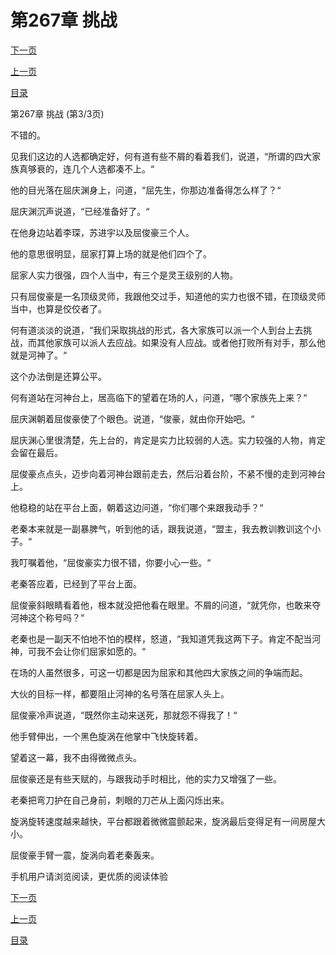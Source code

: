<h1>第267章   挑战</h1>
            <div><p><a href="./801_%E7%AC%AC268%E7%AB%A0_%E6%B0%B8%E4%B8%8D%E8%A8%80%E8%B4%A5.md">下一页</a></p><p><a href="./799_%E7%AC%AC267%E7%AB%A0_%E6%8C%91%E6%88%98.md">上一页</a></p><p><a href="../">目录</a></p></div>
            <div><p>第267章   挑战 (第3/3页)</p><p>不错的。</p><p>见我们这边的人选都确定好，何有道有些不屑的看着我们，说道，“所谓的四大家族真够衰的，连几个人选都凑不上。“</p><p>他的目光落在屈庆渊身上，问道，“屈先生，你那边准备得怎么样了？“</p><p>屈庆渊沉声说道，“已经准备好了。“</p><p>在他身边站着李琛，苏进宇以及屈俊豪三个人。</p><p>他的意思很明显，屈家打算上场的就是他们四个了。</p><p>屈家人实力很强，四个人当中，有三个是灵王级别的人物。</p><p>只有屈俊豪是一名顶级灵师，我跟他交过手，知道他的实力也很不错，在顶级灵师当中，也算是佼佼者了。</p><p>何有道淡淡的说道，“我们采取挑战的形式，各大家族可以派一个人到台上去挑战，而其他家族可以派人去应战。如果没有人应战。或者他打败所有对手，那么他就是河神了。“</p><p>这个办法倒是还算公平。</p><p>何有道站在河神台上，居高临下的望着在场的人，问道，“哪个家族先上来？“</p><p>屈庆渊朝着屈俊豪使了个眼色。说道，“俊豪，就由你开始吧。“</p><p>屈庆渊心里很清楚，先上台的，肯定是实力比较弱的人选。实力较强的人物，肯定会留在最后。</p><p>屈俊豪点点头，迈步向着河神台跟前走去，然后沿着台阶，不紧不慢的走到河神台上。</p><p>他稳稳的站在平台上面，朝着这边问道，“你们哪个来跟我动手？“</p><p>老秦本来就是一副暴脾气，听到他的话，跟我说道，“盟主，我去教训教训这个小子。“</p><p>我叮嘱着他，“屈俊豪实力很不错，你要小心一些。“</p><p>老秦答应着，已经到了平台上面。</p><p>屈俊豪斜眼睛看着他，根本就没把他看在眼里。不屑的问道，“就凭你，也敢来夺河神这个称号吗？“</p><p>老秦也是一副天不怕地不怕的模样，怒道，“我知道凭我这两下子。肯定不配当河神，可我不会让你们屈家如愿的。“</p><p>在场的人虽然很多，可这一切都是因为屈家和其他四大家族之间的争端而起。</p><p>大伙的目标一样，都要阻止河神的名号落在屈家人头上。</p><p>屈俊豪冷声说道，“既然你主动来送死，那就怨不得我了！“</p><p>他手臂伸出，一个黑色旋涡在他掌中飞快旋转着。</p><p>望着这一幕，我不由得微微点头。</p><p>屈俊豪还是有些天赋的，与跟我动手时相比，他的实力又增强了一些。</p><p>老秦把弯刀护在自己身前，刺眼的刀芒从上面闪烁出来。</p><p>旋涡旋转速度越来越快，平台都跟着微微震颤起来，旋涡最后变得足有一间房屋大小。</p><p>屈俊豪手臂一震，旋涡向着老秦轰来。</p><p>手机用户请浏览阅读，更优质的阅读体验</p></div>
            <div><p><a href="./801_%E7%AC%AC268%E7%AB%A0_%E6%B0%B8%E4%B8%8D%E8%A8%80%E8%B4%A5.md">下一页</a></p><p><a href="./799_%E7%AC%AC267%E7%AB%A0_%E6%8C%91%E6%88%98.md">上一页</a></p><p><a href="../">目录</a></p></div>